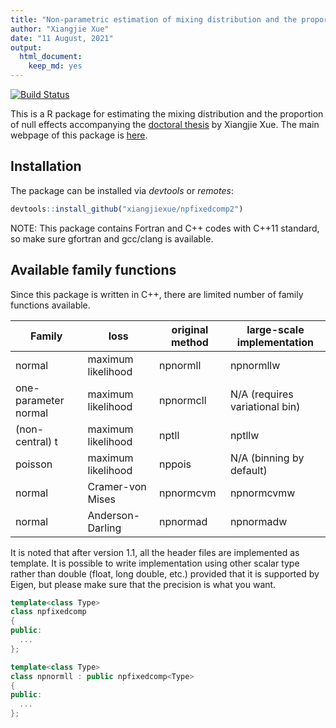 ```yaml
---
title: "Non-parametric estimation of mixing distribution and the proportion of zeros"
author: "Xiangjie Xue"
date: "11 August, 2021"
output: 
  html_document: 
    keep_md: yes
---
```


[![Build Status](https://travis-ci.com/xiangjiexue/npfixedcomp2.svg?branch=main)](https://travis-ci.com/xiangjiexue/npfixedcomp2)

This is a R package for estimating the mixing distribution and the proportion of null effects accompanying the [doctoral thesis](https://hdl.handle.net/2292/54659) by Xiangjie Xue. The main webpage of this package is [here](https://xiangjiexue.github.io/npfixedcomp2).

## Installation

The package can be installed via *devtools* or *remotes*:


```r
devtools::install_github("xiangjiexue/npfixedcomp2")
```

NOTE: This package contains Fortran and C++ codes with C++11 standard, so make sure gfortran and gcc/clang is available.

## Available family functions

Since this package is written in C++, there are limited number of family functions available. 

| Family | loss | original method | large-scale implementation |
|----|----|----|----|
| normal | maximum likelihood | npnormll | npnormllw |
| one-parameter normal | maximum likelihood | npnormcll | N/A (requires variational bin) |
| (non-central) t | maximum likelihood | nptll | nptllw |
| poisson | maximum likelihood | nppois | N/A (binning by default) |
| normal | Cramer-von Mises | npnormcvm | npnormcvmw |
| normal | Anderson-Darling | npnormad | npnormadw |

It is noted that after version 1.1, all the header files are implemented as template.
It is possible to write implementation using other scalar type rather than double
(float, long double, etc.) provided that it is supported by Eigen, 
but please make sure that the precision is what you want.


```cpp
template<class Type>
class npfixedcomp
{
public:
  ...
};

template<class Type>
class npnormll : public npfixedcomp<Type>
{
public:
  ...
};
```
